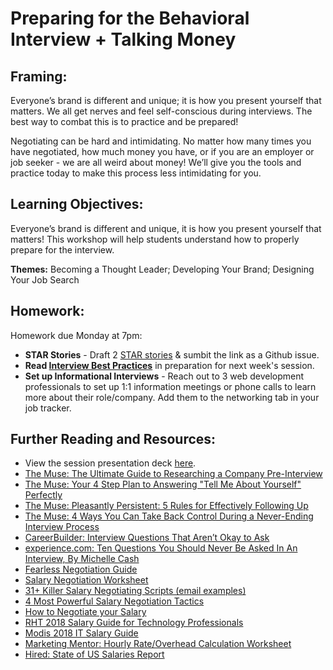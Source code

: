 # Preparing for the Behavioral Interview + Talking Money

## Framing: 

Everyone’s brand is different and unique; it is how you present yourself that matters. We all get nerves and feel self-conscious during interviews. The best way to combat this is to practice and be prepared!

Negotiating can be hard and intimidating. No matter how many times you have negotiated, how much money you have, or if you are an employer or job seeker - we are all weird about money! We’ll give you the tools and practice today to make this process less intimidating for you.

## Learning Objectives:

Everyone’s brand is different and unique, it is how you present yourself that matters! This workshop will help students understand how to properly prepare for the interview. 

**Themes:** Becoming a Thought Leader; Developing Your Brand; Designing Your Job Search

## Homework:  
Homework due Monday at 7pm: 
- **STAR Stories** - Draft 2 [STAR stories](https://www.themuse.com/advice/star-interview-method) & sumbit the link as a Github issue. 
- **Read [Interview Best Practices](https://docs.google.com/document/d/1QZ_Tau63MVwzE5rZcqCfmxt0Fz_scl3Bw5Et9guLvmk/edit?usp=sharing)** in preparation for next week's session. 
- **Set up Informational Interviews** - Reach out to 3 web development professionals to set up 1:1 information meetings or phone calls to learn more about their role/company. Add them to the networking tab in your job tracker.

## Further Reading and Resources:
- View the session presentation deck [here](https://drive.google.com/drive/folders/1iT9wjJY75YZMcm2amhshLKquzFYpQS20). 
- [The Muse: The Ultimate Guide to Researching a Company Pre-Interview](https://www.themuse.com/advice/the-ultimate-guide-to-researching-a-company-preinterview)
- [The Muse: Your 4 Step Plan to Answering "Tell Me About Yourself" Perfectly](https://www.themuse.com/advice/your-4step-plan-to-answering-tell-me-about-yourself-perfectly?utm_source=Sailthru&utm_medium=email&utm_campaign=Your%204-Step%20Plan%20to%20Answering%20%E2%80%9CTell%20Me%20About%20Yourself%E2%80%9D%20Perfectly&utm_term=Daily%20Email%20List)
- [The Muse: Pleasantly Persistent: 5 Rules for Effectively Following Up](https://www.themuse.com/advice/pleasantly-persistent-5-rules-for-effectively-following-up)
- [The Muse: 4 Ways You Can Take Back Control During a Never-Ending Interview Process](https://www.themuse.com/advice/4-ways-you-can-take-back-control-during-a-neverending-interview-process?utm_source=Sailthru&utm_medium=email&utm_campaign=%2A%20New%20BOTW%20Template%209/13/15&utm_term=Sunday%20-%20Best%20of%20The%20Web)
- [CareerBuilder: Interview Questions That Aren’t Okay to Ask](http://www.careerbuilder.com/share/aboutus/pressreleasesdetail.aspx?sd=4/9/2015&id=pr877&ed=12/31/2015)
- [experience.com: Ten Questions You Should Never Be Asked In An Interview, By Michelle Cash](https://www.experience.com/alumnus/article?channel_id=Interviews&source_page=additional_articles&article_id=article_1150295002556)
- [Fearless Negotiation Guide](https://drive.google.com/file/d/1o6rNX7igImoR6OWZEKTuiK6haEcSverV/view?usp=sharing)
- [Salary Negotiation Worksheet](https://docs.google.com/document/d/123w5EUPOB8UA93aLLOgDOhr6aBD2gfWB-LwVPLPiu4s/edit)
- [31+ Killer Salary Negotiating Scripts (email examples) ](http://www.lewis-lin.com/blog/2015/5/6/31-killer-salary-negotiation-scripts)
- [4 Most Powerful Salary Negotiation Tactics](http://money.usnews.com/money/blogs/outside-voices-careers/2015/06/29/the-4-most-powerful-salary-negotiation-tactics)
- [How to Negotiate your Salary](http://lifehacker.com/how-to-negotiate-your-salary-1566202988)
- [RHT 2018 Salary Guide for Technology Professionals](https://www.roberthalf.com/salary-guide/technology)
- [Modis 2018 IT Salary Guide](http://www.modis.com/clients/salary-guide/)
- [Marketing Mentor: Hourly Rate/Overhead Calculation Worksheet](https://drive.google.com/open?id=0B0cuNYi34jyublZNUGk3WXFyRTg&authuser=0)
- [Hired: State of US Salaries Report](https://hired.com/whitepapers/software-engineer-salary-data?utm_source=customerio&utm_medium=email&utm_campaign=salaryreport)
